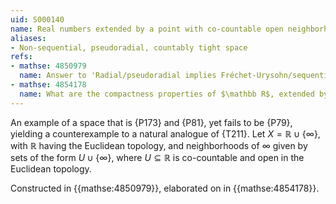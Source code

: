 ```yaml
---
uid: S000140
name: Real numbers extended by a point with co-countable open neighborhoods
aliases:
- Non-sequential, pseudoradial, countably tight space
refs:
- mathse: 4850979
  name: Answer to 'Radial/pseudoradial implies Fréchet-Urysohn/sequential for locally countable spaces'
- mathse: 4854178
  name: What are the compactness properties of $\mathbb R$, extended by a point with co-countable open neighborhoods?
---
```


An example of a space that is {P173} and {P81}, yet fails to be {P79}, yielding a counterexample to a natural analogue of {T211}. Let $X=\mathbb R\cup \{\infty\}$, with $\mathbb R$ having the Euclidean topology, and neighborhoods of $\infty$ given by sets of the form $U\cup\{\infty\}$, where $U\subseteq \mathbb R$ is co-countable and open in the Euclidean topology. 

Constructed in {{mathse:4850979}}, elaborated on in {{mathse:4854178}}.
